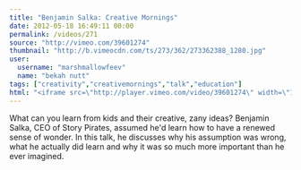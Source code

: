 ```yaml
---
title: "Benjamin Salka: Creative Mornings"
date: 2012-05-18 16:49:11 00:00
permalink: /videos/271
source: "http://vimeo.com/39601274"
thumbnail: "http://b.vimeocdn.com/ts/273/362/273362388_1280.jpg"
user:
  username: "marshmallowfeev"
  name: "bekah nutt"
tags: ["creativity","creativemornings","talk","education"]
html: "<iframe src=\"http://player.vimeo.com/video/39601274\" width=\"1280\" height=\"720\" frameborder=\"0\" webkitallowfullscreen mozallowfullscreen allowfullscreen></iframe>"
---
```


What can you learn from kids and their creative, zany ideas? Benjamin Salka, CEO of Story Pirates, assumed he'd learn how to have a renewed sense of wonder. In this talk, he discusses why his assumption was wrong, what he actually did learn and why it was so much more important than he ever imagined.